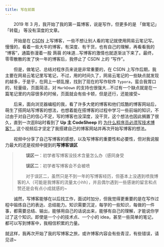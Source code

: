 ```yaml
---
title: 写在前面
---
```


&emsp;&emsp;2019 年 3 月，我开始了我的第一篇博客，说是写作，但更多的是 「做笔记」「转载」 等没有深度的文章。

&emsp;&emsp;开始是在 [CSDN](https://blog.csdn.net/qq_38701868) 上写博客，一些不想让别人看的笔记就使用网易云笔记写。慢慢的，看着一些大牛的博客，有深度、有干货，也有自己的理解，再看看我的 “博客”，通篇弥漫着一股 蒟蒻 的味道...写博客的激情也就逐渐淡下来了。最终，零零散散的发了快一年的博客后，我停止了 CSDN 上的 “写作”。

&emsp;&emsp;但是，做笔记、总结对程序员来说是非常重要的，在 CSDN 上写作后期，我主要在网易云笔记里写笔记，不过，用的时间久了，网易云笔记的一些缺点就发现的越多，于是乎，在网上一顿乱搜，找到了现在的写作软件 `Typora`，蛮合我胃口的，轻量级，页面简洁，对 `MarkDown` 的支持也很强大...不过有一个缺点就是在一篇笔记里的内容很多的时候，页面就会有些卡顿，但是还行，还能接受~


&emsp;&emsp;后来，面向浏览器编程的我，看了许多大佬的博客和他们炫酷的博客网站后，萌生了搭网站写博客的想法，也想着能在搭博客的过程中学习一些前端的知识，不过由于对自己的信心不足，写的博客也没深度，没干货，这个想法也因此搁置了很久，直到一次逛B站时看到了 **Up 主 CodeSheep**  的 [为什么程序员必须写技术博客?...](https://www.bilibili.com/video/BV1Px411d74c) 这个视频后才坚定了我搭建自己的博客网站并再次开始写博客的想法。

&emsp;&emsp;视频中分享了自己写博客的感想，以及写博客的重要性和必要性，但对我说服力最大的还是视频中提到的**写博客误区** 

> &emsp;&emsp;**误区一**：初学者写博客没技术含量怎么办（感同身受
>
> &emsp;&emsp;**误区二**：初学者写博客会不会被喷   
>
> ​&emsp;&emsp;对于误区二，虽然只是不到一年的写博客经历，但基本上没遇到喷我博客的人（可能是我博客的流量太小hh），并且偶尔遇到一些感谢的留言和点赞还是会有点小成就感的~




&emsp;&emsp;诚然，写博客能够在以后找工作，面试时加分，但我觉得更重要的是在写作过程中锻炼自己的表达、总结能力。知识需要沉淀，每学的一些知识，每做的一件事，都需要总结、输出，能够用自己的话说出来，能够有自己的理解，才能说你学过了这个知识。即使是一个小的技术点、一个小的 idea，甚至一些简单的笔记，都可以写到博客中，我相信积累的力量。



就这样，我再次开始了我的写博客之旅，或许博客内容会有些青涩，有些错误，请见谅~